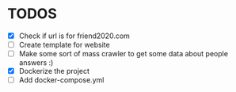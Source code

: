 # TODOS

- [x] Check if url is for friend2020.com
- [ ] Create template for website
- [ ] Make some sort of mass crawler to get some data about people answers :)
- [x] Dockerize the project
- [ ] Add docker-compose.yml
